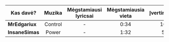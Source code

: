 | Kas davė?       |   Muzika   | Mėgstamiausi lyricsai | Mėgstamiausia vieta | Įvertinimas |
| --------------- |:----------:|:---------------------:|:-------------------:|:-----------:|
| **MrEdgariux**  | Control | -                     | 0:34                | 10            |
| **InsaneSimas** | Power   | -                      | 1:32                    | 5            |

